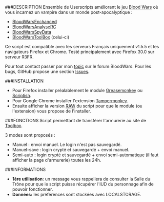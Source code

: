 ###DESCRIPTION
Ensemble de Userscripts améliorant le jeu [Blood Wars](http://www.fr.bloodwars.net) où vous incarnez un vampire dans un monde post-apocalyptique :
* [BloodWarsEnchanced](https://github.com/Ecilam/BloodWarsEnhanced)
* [BloodWarsAnalyseRC](https://github.com/Ecilam/BloodWarsAnalyseRC)
* [BloodWarsSpyData](https://github.com/Ecilam/BloodWarsSpyData)
* [BloodWarsToolBox](https://github.com/Ecilam/BloodWarsToolBox) (celui-ci)

Ce script est compatible avec les serveurs Français uniquement v1.5.5 et les navigateurs Firefox et Chrome. Testé principalement avec Firefox 30.0 sur serveur R3FR.

Pour tout contact passer par mon [topic](http://forum.fr.bloodwars.net/index.php?page=Thread&threadID=204323/) sur le forum BloodWars.
Pour les bugs, GitHub propose une section [Issues](https://github.com/Ecilam/BloodWarsToolBox/issues).

###INSTALLATION
* Pour Firefox installer préalablement le module [Greasemonkey](https://addons.mozilla.org/fr/firefox/addon/greasemonkey/) ou [Scriptish](https://addons.mozilla.org/en-US/firefox/addon/scriptish/).
* Pour Google Chrome installer l'extension [Tampermonkey](https://chrome.google.com/webstore/detail/dhdgffkkebhmkfjojejmpbldmpobfkfo).
* Ensuite afficher la version [RAW](https://raw.githubusercontent.com/Ecilam/BloodWarsToolBox/master/BloodWarsToolBox@bwtb.user.js) du script pour que le module (ou l'extension) vous propose de l'installer.

###FONCTIONS
Script permettant de transférer l'armurerie au site de [Toolbox](http://www.bloodwartoolbox.eu/accueil).

3 modes sont proposés :
* Manuel : envoi manuel. Le login n'est pas sauvegardé.
* Manuel-save : login crypté et sauvegardé + envoi manuel.
* Semi-auto : login crypté et sauvegardé + envoi semi-automatique (il faut afficher la page d'armurerie) toutes les 24h. 


###INFORMATIONS
* **1ère utilisation:** un message vous rappellera de consulter la Salle du Trône pour que le script puisse récupérer l'IUD du personnage afin de pouvoir fonctionner.
* **Données:** les préférences sont stockées avec LOCALSTORAGE.
